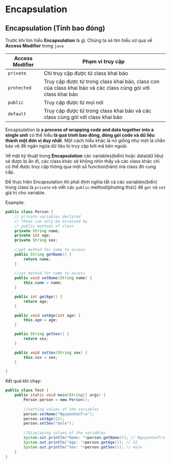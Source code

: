 # Encapsulation
## Encapsulation (Tính bao đóng)
Trước khi tìm hiểu **Encapsulation** là gì. Chúng ta sẻ tìm hiểu sơ qua về **Access Modifier** trong ```java``` 

Access Modifier | Phạm vi truy cập
---------------- | -----------------
```private``` | Chỉ truy cập được từ class khai báo
```protected``` | Truy cập được từ trong class khai báo, class con của class khai báo và các class cùng gói với class khai báo
```public``` | Truy cập được từ mọi nơi
```default``` | Truy cập được từ trong class khai báo và các class cùng gói với class khai báo

Encapsulation là **a process of wrapping code and data together into a single unit** có thể hiểu **là quá trình bao đóng, đóng gói code và dữ liệu thành một đơn vị duy nhất**. Một cách hiểu khác là nó giống như một lá chắn bảo vệ để ngăn ngừa dữ liệu bị truy cập bởi mã bên ngoài.

Về mặt kỹ thuật trong **Encapsulation** các variables(biến) hoặc data(dữ liệu) sẻ được bị ẩn đi, các class khác sẻ không nhìn thấy và các class khác chỉ có thể được truy cập thông qua một số function(hàm) mà class đó cung cấp.

Để thực hiện Encapsulation thì phải định nghĩa tất cả các variables(biến) trong class là ```private``` và viết các ```public``` method(phương thức) để ```get``` và ```set``` giá trị cho variable.

Example:
```java
public class Person {
	// private variables declared
	// these can only be accessed by
	// public methods of class
	private String name;
	private int age;
	private String sex;
	
	//get method for name to access 
	public String getName() {
		return name;
	}
	
	//set method for name to access 
	public void setName(String name) {
		this.name = name;
	}

	public int getAge() {
		return age;
	}

	public void setAge(int age) {
		this.age = age;
	}

	public String getSex() {
		return sex;
	}

	public void setSex(String sex) {
		this.sex = sex;
	}

}
``` 

Kết quả khi chạy:

```java
public class Test {
	public static void main(String[] args) {
		Person person = new Person();
		
		//setting values of the variables 
		person.setName("NguyenVanTra");
		person.setAge(22);
		person.setSex("male");
		
		//Displaying values of the variables
		System.out.println("Name: "+person.getName()); // NguyenVanTra
		System.out.println("Age: "+person.getAge()); // 22
		System.out.println("Sex: "+person.getSex()); // male	
	}
}
```